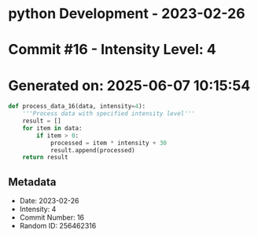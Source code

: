 ﻿# python Development - 2023-02-26
# Commit #16 - Intensity Level: 4
# Generated on: 2025-06-07 10:15:54
```python
def process_data_16(data, intensity=4):
    '''Process data with specified intensity level'''
    result = []
    for item in data:
        if item > 0:
            processed = item * intensity + 30
            result.append(processed)
    return result
```
## Metadata
- Date: 2023-02-26
- Intensity: 4
- Commit Number: 16
- Random ID: 256462316
